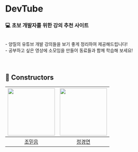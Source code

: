 # DevTube
### 💻 초보 개발자를 위한 강의 추천 사이트<br>

<br>
- 양질의 유튜브 개발 강의들을 보기 좋게 정리하여 제공해드립니다! <br>
- 공부하고 싶은 영상에 소모임을 만들어 동료들과 함께 학습해 보세요!
<br><br><br>


## 🙌 Constructors
  
|<img src="https://avatars.githubusercontent.com/u/130066345?v=4" width=150px>|<img src="https://avatars.githubusercontent.com/u/126961013?v=4" width=150px>|
|:---:|:---:|
[조믿음](https://github.com/jmd5314)|[정경연](https://github.com/Cloudyee)|




